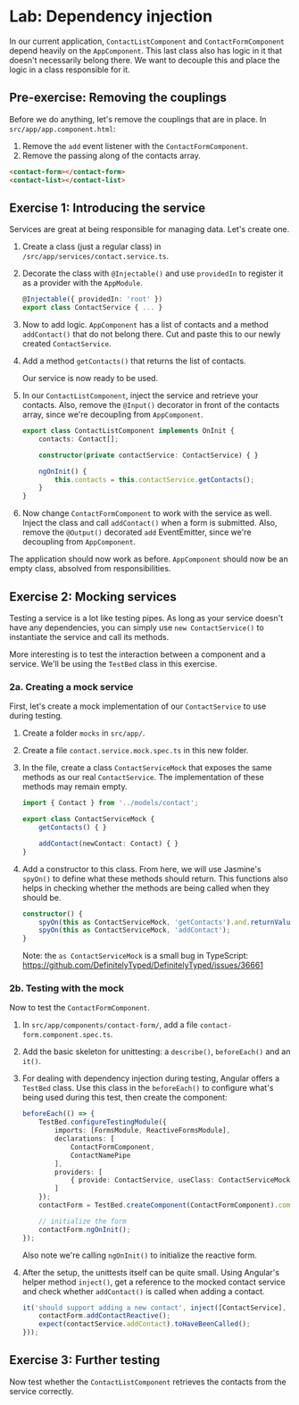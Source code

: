 # Lab: Dependency injection

In our current application, `ContactListComponent` and `ContactFormComponent` depend heavily on the `AppComponent`. This last class also has logic in it that doesn't necessarily belong there. We want to decouple this and place the logic in a class responsible for it.

## Pre-exercise: Removing the couplings

Before we do anything, let's remove the couplings that are in place. In `src/app/app.component.html`:
1. Remove the `add` event listener with the `ContactFormComponent`.
1. Remove the passing along of the contacts array.

```html
<contact-form></contact-form>
<contact-list></contact-list>
```

## Exercise 1: Introducing the service

Services are great at being responsible for managing data. Let's create one.

1. Create a class (just a regular class) in `/src/app/services/contact.service.ts`.
1. Decorate the class with `@Injectable()` and use `providedIn` to register it as a provider with the `AppModule`.

   ```ts
   @Injectable({ providedIn: 'root' })
   export class ContactService { ... }
   ```
1. Now to add logic. `AppComponent` has a list of contacts and a method `addContact()` that do not belong there. Cut and paste this to our newly created `ContactService`.
1. Add a method `getContacts()` that returns the list of contacts.

   Our service is now ready to be used.

1. In our `ContactListComponent`, inject the service and retrieve your contacts. Also, remove the `@Input()` decorator in front of the contacts array, since we're decoupling from `AppComponent`.

    ```ts
    export class ContactListComponent implements OnInit {
        contacts: Contact[];

        constructor(private contactService: ContactService) { }

        ngOnInit() {
            this.contacts = this.contactService.getContacts();
        }
    }
    ```
1. Now change `ContactFormComponent` to work with the service as well. Inject the class and call `addContact()` when a form is submitted. Also, remove the `@Output()` decorated `add` EventEmitter, since we're decoupling from `AppComponent`.

The application should now work as before. `AppComponent` should now be an empty class, absolved from responsibilities.

## Exercise 2: Mocking services

Testing a service is a lot like testing pipes. As long as your service doesn't have any dependencies, you can simply use `new ContactService()` to instantiate the service and call its methods.

More interesting is to test the interaction between a component and a service. We'll be using the `TestBed` class in this exercise.

### 2a. Creating a mock service

First, let's create a mock implementation of our `ContactService` to use during testing.

1. Create a folder `mocks` in `src/app/`.
1. Create a file `contact.service.mock.spec.ts` in this new folder.
1. In the file, create a class `ContactServiceMock` that exposes the same methods as our real `ContactService`. The implementation of these methods may remain empty.

    ```ts
    import { Contact } from '../models/contact';

    export class ContactServiceMock {
        getContacts() { }

        addContact(newContact: Contact) { }
    }
    ```

1. Add a constructor to this class. From here, we will use Jasmine's `spyOn()` to define what these methods should return. This functions also helps in checking whether the methods are being called when they should be.

    ```ts
    constructor() {
        spyOn(this as ContactServiceMock, 'getContacts').and.returnValue([ { firstName: '...' } ]);
        spyOn(this as ContactServiceMock, 'addContact');
    }
    ```

	Note: the `as ContactServiceMock` is a small bug in TypeScript: https://github.com/DefinitelyTyped/DefinitelyTyped/issues/36661

### 2b. Testing with the mock

Now to test the `ContactFormComponent`.

1. In `src/app/components/contact-form/`, add a file `contact-form.component.spec.ts`.
1. Add the basic skeleton for unittesting: a `describe()`, `beforeEach()` and an `it()`.
1. For dealing with dependency injection during testing, Angular offers a `TestBed` class. Use this class in the `beforeEach()` to configure what's being used during this test, then create the component:
    ```ts
    beforeEach(() => {
        TestBed.configureTestingModule({
            imports: [FormsModule, ReactiveFormsModule],
            declarations: [
                ContactFormComponent,
                ContactNamePipe
            ],
            providers: [
                { provide: ContactService, useClass: ContactServiceMock }
            ]
        });
        contactForm = TestBed.createComponent(ContactFormComponent).componentInstance;

        // initialize the form
        contactForm.ngOnInit();
    });
    ```

    Also note we're calling `ngOnInit()` to initialize the reactive form.

1. After the setup, the unittests itself can be quite small. Using Angular's helper method `inject()`, get a reference to the mocked contact service and check whether `addContact()` is called when adding a contact.

    ```ts
	it('should support adding a new contact', inject([ContactService], (contactService: ContactService) => {
		contactForm.addContactReactive();
		expect(contactService.addContact).toHaveBeenCalled();
	}));
    ```

## Exercise 3: Further testing

Now test whether the `ContactListComponent` retrieves the contacts from the service correctly.